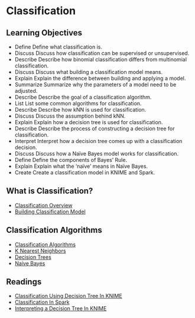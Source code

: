 # Classification

## Learning Objectives
* Define Define what classification is.
* Discuss Discuss how classification can be supervised or unsupervised.
* Describe Describe how binomial classification differs from multinomial classification.
* Discuss Discuss what building a classification model means.
* Explain Explain the difference between building and applying a model.
* Summarize Summarize why the parameters of a model need to be adjusted.
* Describe Describe the goal of a classification algorithm.
* List List some common algorithms for classification.
* Describe Describe how kNN is used for classification.
* Discuss Discuss the assumption behind kNN.
* Explain Explain how a decision tree is used for classification.
* Describe Describe the process of constructing a decision tree for classification.
* Interpret Interpret how a decision tree comes up with a classification decision.
* Discuss Discuss how a Naïve Bayes model works for classification.
* Define Define the components of Bayes’ Rule.
* Explain Explain what the ‘naïve’ means in Naïve Bayes.
* Create Create a classification model in KNIME and Spark.

## What is Classification?
* [Classification Overview](./files/classification_overview.pdf)
* [Building Classification Model](./files/building_classification_model.pdf)

## Classification Algorithms
* [Classification Algorithms](./files/classification_algorithms.pdf)
* [K Nearest Neighbors](./files/k_nearest_neighbors.pdf)
* [Decision Trees](./files/decision_trees.pdf)
* [Naive Bayes](./files/naive_bayes.pdf)

## Readings
* [Classification Using Decision Tree In KNIME](./files/ClassificationUsingDecisionTreeinKNIME.pdf)
* [Classification In Spark](./files/ClassificationinSpark.pdf)
* [Interpreting a Decision Tree In KNIME](./files/InterpretingaDecisionTreeinKNIME.pdf)

